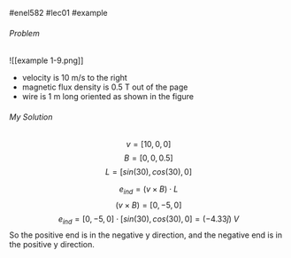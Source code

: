 #enel582 #lec01 #example 

###### Problem

![[example 1-9.png]]

- velocity is 10 m/s to the right
- magnetic flux density is 0.5 T out of the page
- wire is 1 m long oriented as shown in the figure

###### My Solution
$$
v = [10, 0, 0]
$$
$$
B = [0,0,0.5]
$$
$$
L = [sin(30), cos(30), 0]
$$

$$
e_{ind} = (v \times B) \cdot L
$$
$$
(v \times B) = [0, -5, 0]
$$
$$
e_{ind} = [0, -5, 0] \cdot [sin(30), cos(30), 0] = (-4.33 \hat{j})\;V
$$
So the positive end is in the negative y direction, and the negative end is in the positive y direction.
